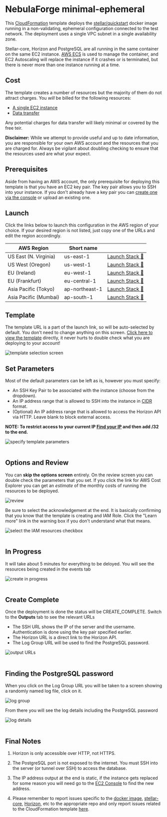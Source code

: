 # NebulaForge minimal-ephemeral

This [CloudFormation](https://aws.amazon.com/cloudformation/) template deploys the [stellar/quickstart](https://github.com/stellar/docker-stellar-core-horizon) 
docker image running in a non-validating, ephemeral configuration connected to the test network. The deployment uses
a single VPC subnet in a single availability zone.

Stellar-core, Horizon and PostgreSQL are all running in the same container on the same EC2 instance. [AWS ECS](https://docs.aws.amazon.com/AmazonECS/latest/developerguide/Welcome.html)
is used to manage the container, and EC2 Autoscaling will replace the instance if it crashes or is terminated, but 
there is never more than one instance running at a time.


## Cost
The template creates a number of resources but the majority of them do not attract charges. You *will* be billed for 
the following resources:
 - [A single EC2 instance](https://aws.amazon.com/ec2/pricing/on-demand/)
 - [Data transfer](https://aws.amazon.com/ec2/pricing/on-demand/#Data_Transfer)

Any potential charges for data transfer will likely minimal or covered by the free teir.

**Disclaimer:** While we attempt to provide useful and up to date information, you are responsible for your own AWS 
account and the resources that you are charged for. Always be vigilant about doubling checking to ensure that the 
resources used are what your expect.


## Prerequisites
Aside from having an AWS account, the only prerequisite for deploying this template is that you have an EC2 key pair. 
The key pair allows you to SSH into your instance. If you don't already have a key pair you can [create one via the console](https://docs.aws.amazon.com/AWSEC2/latest/UserGuide/ec2-key-pairs.html#having-ec2-create-your-key-pair)
or upload an existing one.


## Launch
Click the links below to launch this configuration in the AWS region of your choice. If your desired region is
not listed, just copy one of the URLs and edit the region accordingly.

| AWS Region | Short name | | 
| -- | -- | -- |
| US East (N. Virginia) | us-east-1 | [Launch Stack :rocket:](https://console.aws.amazon.com/cloudformation/home?region=us-east-1#/stacks/new?stackName=stellar-minimal-ephemeral&templateURL=https://s3.amazonaws.com/public.starformlabs.io/nebulaforge/aws/minimal-ephemeral/master.yaml)
| US West (Oregon) | us-west-1 | [Launch Stack :rocket:](https://console.aws.amazon.com/cloudformation/home?region=us-west-1#/stacks/new?stackName=stellar-minimal-ephemeral&templateURL=https://s3.amazonaws.com/public.starformlabs.io/nebulaforge/aws/minimal-ephemeral/master.yaml)
| EU (Ireland) | eu-west-1 | [Launch Stack :rocket:](https://console.aws.amazon.com/cloudformation/home?region=eu-west-1#/stacks/new?stackName=stellar-minimal-ephemeral&templateURL=https://s3.amazonaws.com/public.starformlabs.io/nebulaforge/aws/minimal-ephemeral/master.yaml)
| EU (Frankfurt) | eu-central-1 | [Launch Stack :rocket:](https://console.aws.amazon.com/cloudformation/home?region=eu-central-1#/stacks/new?stackName=stellar-minimal-ephemeral&templateURL=https://s3.amazonaws.com/public.starformlabs.io/nebulaforge/aws/minimal-ephemeral/master.yaml)
| Asia Pacific (Tokyo) | ap-northeast-1 | [Launch Stack :rocket:](https://console.aws.amazon.com/cloudformation/home?region=ap-northeast-1#/stacks/new?stackName=stellar-minimal-ephemeral&templateURL=https://s3.amazonaws.com/public.starformlabs.io/nebulaforge/aws/minimal-ephemeral/master.yaml)
| Asia Pacific (Mumbai) | ap-south-1 | [Launch Stack :rocket:](https://console.aws.amazon.com/cloudformation/home?region=ap-south-1#/stacks/new?stackName=stellar-minimal-ephemeral&templateURL=https://s3.amazonaws.com/public.starformlabs.io/nebulaforge/aws/minimal-ephemeral/master.yaml) 


## Template
The template URL is a part of the launch link, so will be auto-selected by default. You don't need to change anything
on this screen. [Click here to view the template](https://s3.amazonaws.com/public.starformlabs.io/nebulaforge/aws/minimal-ephemeral/master.yaml)
directly, it never hurts to double check what you are deploying to your account!

![template selection screen](images/select-template.png)
<br />

## Set Parameters
Most of the default parameters can be left as is, however you must specify:
- An SSH Key Pair to be associated with the instance (choose from the dropdown).
- An IP address range that is allowed to SSH into the instance in [CIDR](https://en.wikipedia.org/wiki/Classless_Inter-Domain_Routing)
format.
- (Optional) An IP address range that is allowed to access the Horizon API via HTTP. Leave blank to block external access.

**NOTE: To restrict access to your current IP [Find your IP](https://www.google.com/search?q=ip) and then add /32 to the end.**

![specify template parameters](images/specify-details.png)
<br />
<br />

## Options and Review
You can **skip the options screen** entirely. On the review screen you can double check the parameters that you set.
If you click the link for AWS Cost Explorer you can get an *estimate* of the monthly costs of running the resources to be
deployed.

![review](images/review-top.png)

Be sure to select the acknowledgement at the end. It is basically confirming that you know that the template is
creating and IAM Role. Click the "Learn more" link in the warning box if you don't understand what that means.

![select the IAM resources checkbox](images/review-bottom.png)
<br />
<br />

## In Progress

It will take about 5 minutes for everything to be deloyed. You will see the resources being created in the events tab

![create in progress](images/create-in-progress.png)
<br />
<br />

## Create Complete

Once the deployment is done the status will be CREATE_COMPLETE. Switch to the **Outputs** tab to see the relevant URLs
- The SSH URL shows the IP of the server and the username. Authentication is done using the key pair specified
earlier.
- The Horizon URL is a direct link to the Horizon API.
- The Log Group URL will be used to find the PostgreSQL password.

![output URLs](images/create-complete-output.png)
<br />
<br />

## Finding the PostgreSQL password

When you click on the Log Group URL you will be taken to a screen showing a randomly named log file, click on it.

![log group](images/log-group.png)

From there you will see the log details including the PostgreSQL password

![log details](images/log-details.png)
<br />
<br />

## Final Notes

1. Horizon is only accessible over HTTP, not HTTPS.

1. The PostgreSQL port is not exposed to the internet. You must SSH into the server (or tunnel over SSH) to access the database.

1. The IP address output at the end is static, if the instance gets replaced for some reason you will need go to the 
[EC2 Console](https://console.aws.amazon.com/ec2/v2/home#Instances:sort=instanceId) to find the new address.

1. Please remember to report issues specific to the [docker image](https://github.com/stellar/docker-stellar-core-horizon/issues),
[stellar-core](https://github.com/stellar/stellar-core/issues), [Horizon](https://github.com/stellar/go/issues), etc 
to the appropriate repo and only report issues related to the CloudFormation template [here](https://github.com/starformlabs/stellar-nebulaforge-aws/issues). 
